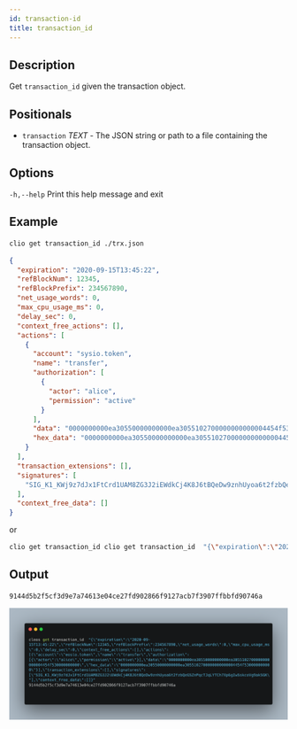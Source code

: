 ```yaml
---
id: transaction-id
title: transaction_id
---
```


## Description
Get `transaction_id` given the transaction object.

## Positionals

- `transaction` _TEXT_ - The JSON string or path to a file containing the transaction object.

## Options

  `-h,--help`                   Print this help message and exit


## Example 

```bash
clio get transaction_id ./trx.json
```

```json title="trx.json"
{
  "expiration": "2020-09-15T13:45:22",
  "refBlockNum": 12345,
  "refBlockPrefix": 234567890,
  "net_usage_words": 0,
  "max_cpu_usage_ms": 0,
  "delay_sec": 0,
  "context_free_actions": [],
  "actions": [
    {
      "account": "sysio.token",
      "name": "transfer",
      "authorization": [
        {
          "actor": "alice",
          "permission": "active"
        }
      ],
      "data": "0000000000ea30550000000000ea3055102700000000000004454f530000000000",
      "hex_data": "0000000000ea30550000000000ea3055102700000000000004454f530000000000"
    }
  ],
  "transaction_extensions": [],
  "signatures": [
    "SIG_K1_KWj9z7dJx1FtCrd1UAM8ZG3J2iEWdkCj4K8J6tBQeDw9znhUyoa6t2fzbQeGSZnPqcTJqLYTCh7Xp6gIwSskcoVg9akSGK"
  ],
  "context_free_data": []
}
```
or 

```bash
clio get transaction_id clio get transaction_id  "{\"expiration\":\"2020-09-15T13:45:22\",\"refBlockNum\":12345,\"refBlockPrefix\":234567890,\"net_usage_words\":0,\"max_cpu_usage_ms\":0,\"delay_sec\":0,\"context_free_actions\":[],\"actions\":[{\"account\":\"sysio.token\",\"name\":\"transfer\",\"authorization\":[{\"actor\":\"alice\",\"permission\":\"active\"}],\"data\":\"0000000000ea30550000000000ea3055102700000000000004454f530000000000\",\"hex_data\":\"0000000000ea30550000000000ea3055102700000000000004454f530000000000\"}],\"transaction_extensions\":[],\"signatures\":[\"SIG_K1_KWj9z7dJx1FtCrd1UAM8ZG3J2iEWdkCj4K8J6tBQeDw9znhUyoa6t2fzbQeGSZnPqcTJqLYTCh7Xp6gIwSskcoVg9akSGK\"],\"context_free_data\":[]}"
```

## Output 

```console 
9144d5b2f5cf3d9e7a74613e04ce27fd902866f9127acb7f3907ffbbfd90746a
```

![clio-get-trx-id](../../../../../../static/img/clio-get-tran-id.png)